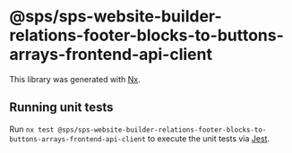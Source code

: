 # @sps/sps-website-builder-relations-footer-blocks-to-buttons-arrays-frontend-api-client

This library was generated with [Nx](https://nx.dev).

## Running unit tests

Run `nx test @sps/sps-website-builder-relations-footer-blocks-to-buttons-arrays-frontend-api-client` to execute the unit tests via [Jest](https://jestjs.io).
